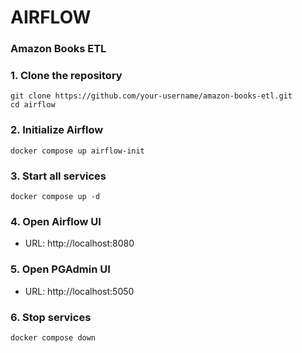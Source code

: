 # AIRFLOW

### Amazon Books ETL

### 1. Clone the repository
```
git clone https://github.com/your-username/amazon-books-etl.git
cd airflow
```
### 2. Initialize Airflow

```
docker compose up airflow-init
```

### 3. Start all services

```
docker compose up -d
```

### 4. Open Airflow UI

- URL: http://localhost:8080



### 5. Open PGAdmin UI

- URL: http://localhost:5050

### 6. Stop services

```
docker compose down
```
